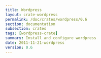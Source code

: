 ```yaml
---
title: Wordpress
layout: crate-wordpress
permalink: /doc/crates/wordpress/0.6
section: documentation
subsection: crates
tags: [wordpress-crate]
summary: Install and configure wordpress
date: 2011-11-21-wordpress
version: 0.6
---
```

